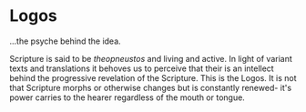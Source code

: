# Logos
...the psyche behind the idea.


Scripture is said to be _theopneustos_ and living and active. 
In light of variant texts and translations it behoves us to perceive that their is an intellect behind the progressive revelation of the Scripture. 
This is the Logos.
It is not that Scripture morphs or otherwise changes but is constantly renewed-
it's power carries to the hearer regardless of the mouth or tongue. 
